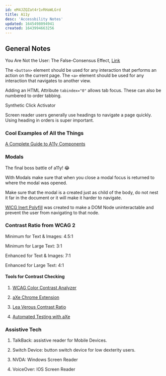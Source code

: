 ```yaml
---
id: eM4JZQZat4r1vRHaWLGrd
title: A11y
desc: 'Accessbility Notes'
updated: 1645498094941
created: 1643994663256
---
```

## General Notes

You Are Not the User: The False-Consensus Effect, [Link](https://www.nngroup.com/articles/false-consensus/)

The ` <button> ` element should be used for any interaction that performs an action on the current page. The ` <a> ` element should be used for any interaction that navigates to another view.

Adding an HTML Attribute ` tabindex="0" ` allows tab focus. These can also be numbered to order tabbing.

Synthetic Click Activator

Screen reader users generally use headings to navigate a page quickly. Using heading in orders is super important.

### Cool Examples of All the Things

[A Complete Guide to A11y Components](https://www.smashingmagazine.com/2021/03/complete-guide-accessible-front-end-components/)

### Modals

The final boss battle of a11y! 😂

With Modals make sure that when you close a modal focus is returned to where the modal was opened.

Make sure that the modal is a created just as child of the body, do not nest it far in the document or it will make it harder to navigate.

[WICG Inert Polyfill](https://github.com/WICG/inert) was created to make a DOM Node uninteractable and prevent the user from navigating to that node.

### Contrast Ratio from WCAG 2

Minimum for Text & Images: 4.5:1

Minimum for Large Text: 3:1

Enhanced for Text & Images: 7:1

Enhanced for Large Text: 4:1

#### Tools for Contrast Checking

1. [WCAG Color Contrast Analyzer](https://goo.gl/YVcYIS)

2. [aXe Chrome Extension](https://goo.gl/TMZoBP)

3. [Lea Verous Contrast Ratio](https://goo.gl/0fqfVo)

4. [Automated Testing with aXe](https://goo.gl/Nj31Jj)

### Assistive Tech

1. TalkBack: assistive reader for Mobile Devices.

2. Switch Device: button switch device for low dexterity users.

3. NVDA: Windows Screen Reader

4. VoiceOver: IOS Screen Reader
